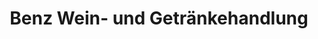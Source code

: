 ---
title: "Benz Wein- und Getränkehandlung"
url: /weinstadt/benz-wein-und-getraenkehandlung/
shop: Getränke
---